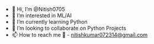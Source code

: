 - 👋 Hi, I’m @Nitish0705
- 👀 I’m interested in ML/AI
- 🌱 I’m currently learning Python
- 💞️ I’m looking to collaborate on Python Projects
- 📫 How to reach me 📧 - nitishkumar072314@gmail.com

<!---
Nitish0705/Nitish0705 is a ✨ special ✨ repository because its `README.md` (this file) appears on your GitHub profile.
You can click the Preview link to take a look at your changes.
--->
